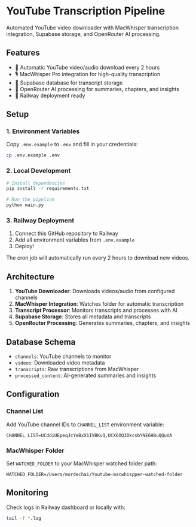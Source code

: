 # YouTube Transcription Pipeline

Automated YouTube video downloader with MacWhisper transcription integration, Supabase storage, and OpenRouter AI processing.

## Features

- 🎥 Automatic YouTube video/audio download every 2 hours
- 🎙️ MacWhisper Pro integration for high-quality transcription
- 💾 Supabase database for transcript storage
- 🤖 OpenRouter AI processing for summaries, chapters, and insights
- 🚂 Railway deployment ready

## Setup

### 1. Environment Variables

Copy `.env.example` to `.env` and fill in your credentials:

```bash
cp .env.example .env
```

### 2. Local Development

```bash
# Install dependencies
pip install -r requirements.txt

# Run the pipeline
python main.py
```

### 3. Railway Deployment

1. Connect this GitHub repository to Railway
2. Add all environment variables from `.env.example`
3. Deploy!

The cron job will automatically run every 2 hours to download new videos.

## Architecture

1. **YouTube Downloader**: Downloads videos/audio from configured channels
2. **MacWhisper Integration**: Watches folder for automatic transcription
3. **Transcript Processor**: Monitors transcripts and processes with AI
4. **Supabase Storage**: Stores all metadata and transcripts
5. **OpenRouter Processing**: Generates summaries, chapters, and insights

## Database Schema

- `channels`: YouTube channels to monitor
- `videos`: Downloaded video metadata
- `transcripts`: Raw transcriptions from MacWhisper
- `processed_content`: AI-generated summaries and insights

## Configuration

### Channel List

Add YouTube channel IDs to `CHANNEL_LIST` environment variable:

```
CHANNEL_LIST=UCddiUEpeqJcYeBxX1IVBKvQ,UCX6OQ3DkcsbYNE6H8uQQuVA
```

### MacWhisper Folder

Set `WATCHED_FOLDER` to your MacWhisper watched folder path:

```
WATCHED_FOLDER=/Users/mordechai/Youtube-macwhispper-watched-folder
```

## Monitoring

Check logs in Railway dashboard or locally with:

```bash
tail -f *.log
```